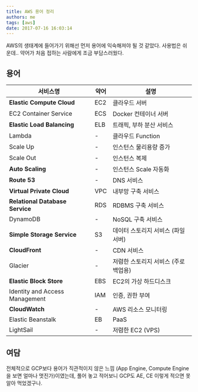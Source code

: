 ```yaml
---
title: AWS 용어 정리
authors: me
tags: [aws]
date: 2017-07-16 16:03:14
---
```


AWS의 생태계에 들어가기 위해선 먼저 용어에 익숙해져야 될 것 같았다.
사용법은 쉬운데.. 약어가 처음 접하는 사람에게 조금 부담스러웠다.

## 용어

| 서비스명                        | 약어 | 설명                                 |
| ------------------------------- | ---- | ------------------------------------ |
| **Elastic Compute Cloud**       | EC2  | 클라우드 서버                        |
| EC2 Container Service           | ECS  | Docker 컨테이너 서버                 |
| **Elastic Load Balancing**      | ELB  | 트래픽, 부하 분산 서비스             |
| Lambda                          | -    | 클라우드 Function                    |
| Scale Up                        | -    | 인스턴스 물리용량 증가               |
| Scale Out                       | -    | 인스턴스 복제                        |
| **Auto Scaling**                | -    | 인스턴스 Scale 자동화                |
| **Route 53**                    | -    | DNS 서비스                           |
| **Virtual Private Cloud**       | VPC  | 내부망 구축 서비스                   |
| **Relational Database Service** | RDS  | RDBMS 구축 서비스                    |
| DynamoDB                        | -    | NoSQL 구축 서비스                    |
| **Simple Storage Service**      | S3   | 데이터 스토리지 서비스 (파일서버)    |
| **CloudFront**                  | -    | CDN 서비스                           |
| Glacier                         | -    | 저렴한 스토리지 서비스 (주로 백업용) |
| **Elastic Block Store**         | EBS  | EC2의 가상 하드디스크                |
| Identity and Access Management  | IAM  | 인증, 권한 부여                      |
| **CloudWatch**                  | -    | AWS 리소스 모니터링                  |
| Elastic Beanstalk               | EB   | PaaS                                 |
| LightSail                       | -    | 저렴한 EC2 (VPS)                     |

## 여담

전체적으로 GCP보다 용어가 직관적이지 않은 느낌 (App Engine, Compute Engine을 보면 얼마나 멋진가)이였는데, 풀어 놓고 적어보니 GCP도 AE, CE 이렇게 적으면 못 알아 먹었겠구나.
